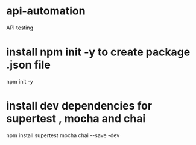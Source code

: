 # api-automation
API testing

# install npm init -y to create package .json file 
npm init -y

# install dev dependencies for supertest , mocha and chai
npm install supertest mocha chai --save -dev




